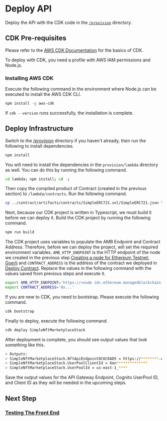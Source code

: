 # Deploy API

Deploy the API with the CDK code in the [`/provision`](/provision/) directory.

## CDK Pre-requisites

Please refer to the [AWS CDK Documentation](https://docs.aws.amazon.com/cdk/api/latest/)
for the basics of CDK.

To deploy with CDK, you need a profile with AWS IAM permissions and Node.js.

### Installing AWS CDK

Execute the following command in the environment where Node.js can be executed
to install the AWS CDK CLI.

```bash
npm install -g aws-cdk
```

If `cdk --version` runs successfully, the installation is complete.

## Deploy Infrastructure

Switch to the [/provision](/provision) directory if you haven't already, then
run the following to install dependencies.

```bash
npm install
```

You will need to install the dependencies in the `provision/lambda` directory
as well. You can do this by running the following command.

```bash
cd lambda; npm install; cd -;
```

Then copy the compiled product of Contract (created in the previous section)
to `/lambda/contracts`. Run the following command.

```bash
cp ../contract/artifacts/contracts/SimpleERC721.sol/SimpleERC721.json lambda/contracts/.
```

Next, because our CDK project is written in Typescript, we must build it before we can
deploy it.  Build the CDK project by running the following command.

```bash
npm run build
```

The CDK project uses variables to populate the AMB Endpoint and Contract Address.
Therefore, before we can deploy the project, will set the required environment variables.
`AMB_HTTP_ENDPOINT` is the HTTP endpoint of the node we created in the previous
step [Creating a node for Ethereum Testnet: Goerli][1] and `CONTRACT_ADDRESS` is
the address of the contract we deployed in [Deploy Contract][2].
Replace the values in the following command with the values saved from
previous steps and execute it.

```bash
export AMB_HTTP_ENDPOINT='https://<node id>.ethereum.managedblockchain.<region>.amazonaws.com'
export CONTRACT_ADDRESS='0x...'
```

If you are new to CDK, you need to bootstrap. Please execute the following command.

```bash
cdk bootstrap
```

Finally to deploy, execute the following command.

```bash
cdk deploy SimpleNftMarketplaceStack
```

After deployment is complete, you should see output values that look something like this.

```bash
> Outputs:
> SimpleNftMarketplaceStack.NftApiEndpoint8C6C6AD5 = https://********.execute-api.us-east-1.amazonaws.com/prod/
> SimpleNftMarketplaceStack.UserPoolClientId = 6en**************
> SimpleNftMarketplaceStack.UserPoolId = us-east-1_****
```

Save the output values for the API Gateway Endpoint, Cognito UserPool ID, and Client ID
as they will be needed in the upcoming steps.

## Next Step

### [Testing The Front End][3]

[1]:./DOCS_01_CREATE_AMB.md
[2]:./DOCS_02_DEPLOY_CONTRACT.md
[3]:./DOCS_04_FRONTEND.md
